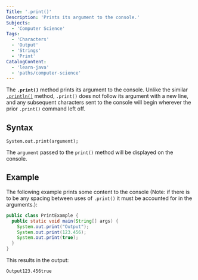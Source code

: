 ```yaml
---
Title: '.print()'
Description: 'Prints its argument to the console.'
Subjects:
  - 'Computer Science'
Tags:
  - 'Characters'
  - 'Output'
  - 'Strings'
  - 'Print'
CatalogContent:
  - 'learn-java'
  - 'paths/computer-science'
---
```


The **`.print()`** method prints its argument to the console. Unlike the similar [`.println()`](https://www.codecademy.com/resources/docs/java/output/println) method, `.print()` does not follow its argument with a new line, and any subsequent characters sent to the console will begin wherever the prior `.print()` command left off.

## Syntax

```pseudo
System.out.print(argument);
```

The `argument` passed to the `print()` method will be displayed on the console.

## Example

The following example prints some content to the console (Note: if there is to be any spacing between uses of `.print()` it must be accounted for in the arguments.):

```java
public class PrintExample {
  public static void main(String[] args) {
    System.out.print("Output");
    System.out.print(123.456);
    System.out.print(true);
  }
}
```

This results in the output:

```shell
Output123.456true
```
